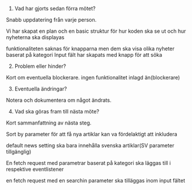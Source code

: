 1. Vad har gjorts sedan förra mötet?

Snabb uppdatering från varje person.

Vi har skapat en plan och en basic struktur för hur koden ska se ut och hur nyheterna ska displayas

funktionaliteten saknas för knapparna men dem ska visa olika nyheter baserat på kategori
Input fält har skapats med knapp för att söka 

2. Problem eller hinder?

Kort om eventuella blockerare.
ingen funktionalitet inlagd än(blockerare)

3. Eventuella ändringar?

Notera och dokumentera om något ändrats.

4. Vad ska göras fram till nästa möte?



Kort sammanfattning av nästa steg.

Sort by parameter för att få nya artiklar kan va fördelaktigt att inkludera 

default news setting ska bara innehålla svenska artiklar(SV parameter tillgänglig)

En fetch request med parametrar baserat på kategori ska läggas till i respektive eventlistener

en fetch request med en searchin parameter ska tilläggas inom input fältet